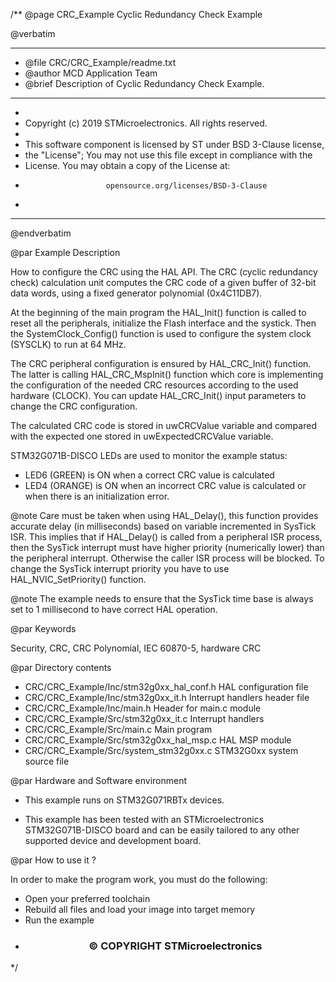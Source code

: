 /**
  @page CRC_Example Cyclic Redundancy Check Example
  
  @verbatim
  ******************************************************************************
  * @file    CRC/CRC_Example/readme.txt 
  * @author  MCD Application Team
  * @brief   Description of Cyclic Redundancy Check Example.
  ******************************************************************************
  *
  * Copyright (c) 2019 STMicroelectronics. All rights reserved.
  *
  * This software component is licensed by ST under BSD 3-Clause license,
  * the "License"; You may not use this file except in compliance with the
  * License. You may obtain a copy of the License at:
  *                       opensource.org/licenses/BSD-3-Clause
  *
  ******************************************************************************
  @endverbatim

@par Example Description 

How to configure the CRC using the HAL API. The CRC (cyclic
redundancy check) calculation unit computes the CRC code of a given buffer of
32-bit data words, using a fixed generator polynomial (0x4C11DB7).

At the beginning of the main program the HAL_Init() function is called to reset 
all the peripherals, initialize the Flash interface and the systick.
Then the SystemClock_Config() function is used to configure the system
clock (SYSCLK) to run at 64 MHz.

The CRC peripheral configuration is ensured by HAL_CRC_Init() function.
The latter is calling HAL_CRC_MspInit() function which core is implementing
the configuration of the needed CRC resources according to the used hardware (CLOCK). 
You can update HAL_CRC_Init() input parameters to change the CRC configuration.

The calculated CRC code is stored in uwCRCValue variable
and compared with the expected one stored in uwExpectedCRCValue variable.

STM32G071B-DISCO LEDs are used to monitor the example status:
  - LED6 (GREEN) is ON when a correct CRC value is calculated
  - LED4 (ORANGE) is ON when an incorrect CRC value is calculated or when there is an initialization error.

@note Care must be taken when using HAL_Delay(), this function provides accurate delay (in milliseconds)
      based on variable incremented in SysTick ISR. This implies that if HAL_Delay() is called from
      a peripheral ISR process, then the SysTick interrupt must have higher priority (numerically lower)
      than the peripheral interrupt. Otherwise the caller ISR process will be blocked.
      To change the SysTick interrupt priority you have to use HAL_NVIC_SetPriority() function.
      
@note The example needs to ensure that the SysTick time base is always set to 1 millisecond
 to have correct HAL operation.

@par Keywords

Security, CRC, CRC Polynomial, IEC 60870-5, hardware CRC

@par Directory contents
  
  - CRC/CRC_Example/Inc/stm32g0xx_hal_conf.h    HAL configuration file
  - CRC/CRC_Example/Inc/stm32g0xx_it.h          Interrupt handlers header file
  - CRC/CRC_Example/Inc/main.h                  Header for main.c module
  - CRC/CRC_Example/Src/stm32g0xx_it.c          Interrupt handlers
  - CRC/CRC_Example/Src/main.c                  Main program
  - CRC/CRC_Example/Src/stm32g0xx_hal_msp.c     HAL MSP module 
  - CRC/CRC_Example/Src/system_stm32g0xx.c      STM32G0xx system source file

     
@par Hardware and Software environment

  - This example runs on STM32G071RBTx devices.
  
  - This example has been tested with an STMicroelectronics STM32G071B-DISCO
    board and can be easily tailored to any other supported device 
    and development board.

@par How to use it ? 

In order to make the program work, you must do the following:
 - Open your preferred toolchain 
 - Rebuild all files and load your image into target memory
 - Run the example
 
 * <h3><center>&copy; COPYRIGHT STMicroelectronics</center></h3>
 */
 
